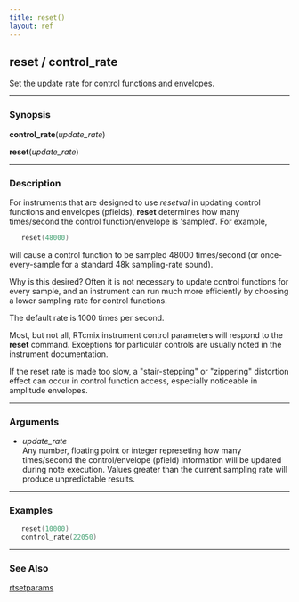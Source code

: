 ```yaml
---
title: reset()
layout: ref
---
```


## reset / control\_rate

Set the update rate for control functions and envelopes.

-----

### Synopsis

**control\_rate**(*update\_rate*)

**reset**(*update\_rate*)  

-----

### Description

For instruments that are designed to use *resetval* in updating control
functions and envelopes (pfields), **reset** determines how many
times/second the control function/envelope is 'sampled'. For example,

```cpp
   reset(48000)
```

will cause a control function to be sampled 48000 times/second (or
once-every-sample for a standard 48k sampling-rate sound).

Why is this desired? Often it is not necessary to update control
functions for every sample, and an instrument can run much more
efficiently by choosing a lower sampling rate for control functions.

The default rate is 1000 times per second.

Most, but not all, RTcmix instrument control parameters will respond to
the **reset** command. Exceptions for particular controls are usually
noted in the instrument documentation.

If the reset rate is made too slow, a "stair-stepping" or "zippering"
distortion effect can occur in control function access, especially
noticeable in amplitude envelopes.

-----

### Arguments

  - *update\_rate*  
    Any number, floating point or integer represeting how many
    times/second the control/envelope (pfield) information will be
    updated during note execution.  Values greater than the current
    sampling rate will produce unpredictable results.

-----

### Examples

```cpp
   reset(10000)
   control_rate(22050)
```

-----

### See Also

[rtsetparams](rtsetparams.html)
